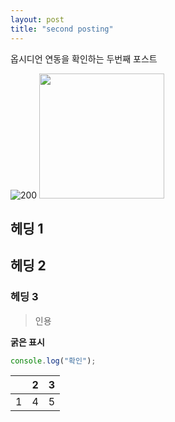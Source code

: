 ```yaml
---
layout: post
title: "second posting"
---
```


옵시디언 연동을 확인하는 두번째 포스트

![200](https://i.imgur.com/IyKyVkw.png)
<img src = "https://i.imgur.com/IyKyVkw.png" width = 200>

## 헤딩 1

## 헤딩 2

### 헤딩 3

> 인용

**굵은 표시**

```js
console.log("확인");
```

|     | 2   | 3   |
| --- | --- | --- |
| 1   | 4   | 5   |
